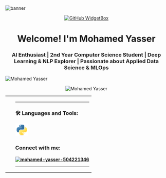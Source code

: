 <img align="center" src="assests/banner.gif" alt="banner">

<div style="text-align: center;">
  
[![GitHub WidgetBox](https://github-widgetbox.vercel.app/api/profile?username=yasserjr17&data=followers,repositories,stars,commits&theme=dark)](https://github.com/1AyaNabil1/github-widgetbox) 
</div>

<h1 align="center">Welcome! I'm Mohamed Yasser</h1>
<h3 align="center">AI Enthusiast | 2nd Year Computer Science Student | Deep Learning & NLP Explorer | Passionate about Applied Data Science & MLOps</h3>
<p align="left"> <img src="https://komarev.com/ghpvc/?username=yasserjr178&label=Profile%20views&color=0e75b6&style=flat" alt="Mohamed Yasser" /> </p>

<p align="center"> <img src="https://github-profile-trophy.vercel.app/?username=yasserjr17&column=-1&theme=onedark" alt="Mohamed Yasser" /></p>

<table style="width:100%", align="center">
    <tr>
        <th align="Left">
                <ul>

---

### 🛠️ Languages and Tools:
<p align="left">
  <img src="https://raw.githubusercontent.com/devicons/devicon/master/icons/python/python-original.svg" alt="python" width="40" height="40"/>

  <!-- ضيف باقي الأدوات اللي انت شغال بيها -->
  <h3 align="left">Connect with me:</h3>
                    <p align="left">
                        <a href="www.linkedin.com/in/mohamed-yasser-504221346" target="blank"><img align="center" src="https://raw.githubusercontent.com/rahuldkjain/github-profile-readme-generator/master/src/images/icons/Social/linked-in-alt.svg" alt="mohamed-yasser-504221346" height="30" width="35" /></a>
</p>

---

<!--
**yasserjr17/yasserjr17** is a ✨ _special_ ✨ repository because its `README.md` (this file) appears on your GitHub profile.

Here are some ideas to get you started:

- 🔭 I’m currently working on ...
- 🌱 I’m currently learning ...
- 👯 I’m looking to collaborate on ...
- 🤔 I’m looking for help with ...
- 💬 Ask me about ...
- 📫 How to reach me: ...
- 😄 Pronouns: ...
- ⚡ Fun fact: ...
-->
